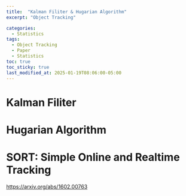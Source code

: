 ```yaml
---
title:  "Kalman Filiter & Hugarian Algorithm"
excerpt: "Object Tracking"

categories:
  - Statistics
tags:
  - Object Tracking
  - Paper
  - Statistics
toc: true
toc_sticky: true
last_modified_at: 2025-01-19T08:06:00-05:00
---
```


# Kalman Filiter

# Hugarian Algorithm


# SORT: Simple Online and Realtime Tracking

https://arxiv.org/abs/1602.00763

